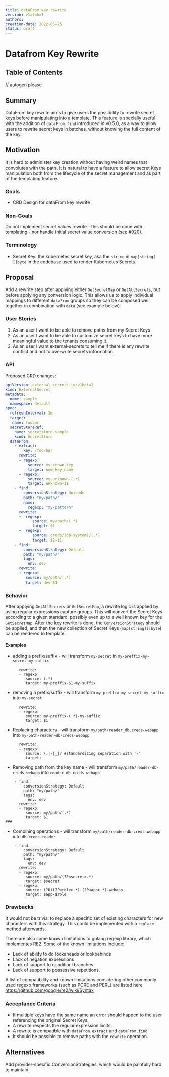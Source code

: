 ```yaml
---
title: dataFrom key rewrite
version: v1alpha1
authors: 
creation-date: 2022-05-25
status: draft
---
```

# Datafrom Key Rewrite

## Table of Contents

<!-- toc -->
// autogen please
<!-- /toc -->


## Summary
DataFrom key rewrite aims to give users the possibility to rewrite secret keys before manipulating into a template. This feature is specially useful with the addition of `dataFrom.find` introduced in v0.5.0, as a way to allow users to rewrite secret keys in batches, without knowing the full content of the key.

## Motivation
It is hard to administer key creation without having weird names that convolutes with the path. It is natural to have a feature to allow secret Keys manipulation both from the lifecycle of the secret management and as part of the templating feature.

### Goals
- CRD Design for dataFrom key rewrite

### Non-Goals
Do not implement secret values rewrite - this should be done with templating - nor handle initial secret value conversion (see [#920](https://github.com/external-secrets/external-secrets/issues/920)). 

### Terminology
- Secret Key: the kubernetes secret key, aka the `string` in `map[string][]byte` in the codebase used to render Kubernetes Secrets.

## Proposal

Add a rewrite step after applying either `GetSecretMap` or `GetAllSecrets`, but before applying any conversion logic. This allows us to apply individual mappings to different `dataFrom` groups so they can be composed well together in combination with `data` (see example below).

### User Stories
1. As an user I want to be able to remove paths from my Secret Keys
2. As an user I want to be able to customize secret keys to have more meaningful value to the tenants consuming it.
3. As an user I want external-secrets to tell me if there is any rewrite conflict and not to overwrite secrets information.

### API
Proposed CRD changes:

```yaml
apiVersion: external-secrets.io/v1beta1
kind: ExternalSecret
metadata:
  name: sample
  namespace: default
spec:
  refreshInterval: 1m
  target:
   name: foobar
  secretStoreRef:
    name: secretstore-sample
    kind: SecretStore
  dataFrom:
    - extract:
        key: /foo/bar
      rewrite:
      - regexp:
          source: my-known-key
          target: new_key_name
      - regexp: 
          source: my-unknown-(.*)
          target: unknown-$1
    - find:
        conversionStrategy: Unicode
        path: "my/path/"
        name:
          regexp: "my-pattern"
      rewrite:
      -  regexp: 
            source: my/path/(.*)
            target: $1
      -  regexp:          
            source: creds/(db|system)/(.*)
            target: $2-$1
    - find:
        conversionStrategy: Default
        path: "my/path/"
        tags:
          env: dev
      rewrite:
      - regexp:
         source: my/path/(.*)
         target: dev-$1

```

### Behavior
After applying `GetAllSecrets` or `GetSecretMap`, a rewrite logic is applied by using regular expressions capture groups. This will convert the Secret Keys according to a given standard, possibly even up to a well known key for the `GetSecretMap`. After the key rewrite is done, the `ConversionStrategy` should be applied, and then the new collection of Secret Keys (`map[string][]byte`) can be rendered to template.

#### Examples

* adding a prefix/suffix - will transform `my-secret` in `my-preffix-my-secret-my-suffix`
```
      rewrite:
      - regexp:
         source: (.*)
         target: my-preffix-$1-my-suffix
```
* removing a prefix/suffix - will transform `my-preffix-my-secret-my-suffix` into `my-secret`
```
      rewrite:
      - regexp:
         source: my-preffix-(.*)-my-suffix
         target: $1
```
* Replacing characters - will transform `my/path/reader_db.creds-webapp` into `my-path-reader-db-creds-webapp`
```
      rewrite:
      - regexp:
         source: \.|-|_|/ #standardizing separation with '-'
         target: -

```

* Removing path from the key name - will transform `my/path/reader-db-creds-webapp` into `reader-db-creds-webapp`
```
    - find:
        conversionStrategy: Default
        path: "my/path/"
        tags:
          env: dev
      rewrite:
      - regexp:
         source: my/path/(.*)
         target: $1
### 
```

* Combining operations - will transform `my/path/reader-db-creds-webapp` into `db-creds-reader`
```
    - find:
        conversionStrategy: Default
        path: "my/path/"
        tags:
          env: dev
      rewrite:
      - regexp:
         source: my/path/(?P<secret>.*)
         target: $secret
      - regexp:
         source: (?U)(?P<role>.*)-(?P<app>.*)-webapp
         target: $app-$role
```


### Drawbacks

It would not be trivial to replace a specific set of existing characters for new characters with this strategy. This could be implemented with a `replace` method afterwards.

There are also some known limitations to golang regexp library, which implementes RE2. Some of the known limitations include:
* Lack of ability to do lookaheads or lookbehinds
* Lack of negation expressions
* Lack of support to conditionl branches.
* Lack of support to possessive repetitions.
  
A list of compatibility and known limitations considering other commonly used regexp frameworks (such as PCRE and PERL) are listed here https://github.com/google/re2/wiki/Syntax

### Acceptance Criteria
+ If multiple keys have the same name an error should happen to the user referencing the original Secret Keys.
+ A rewrite respects the regular expression limits
+ A rewrite is compatible with `dataFrom.extract` and `dataFrom.find`
+ It should be possible to remove paths with the `rewrite` operation.

## Alternatives
Add provider-specific ConversionStrategies, which would be painfully hard to maintain.